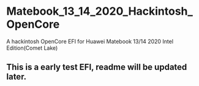 # Matebook_13_14_2020_Hackintosh_OpenCore
 A hackintosh OpenCore EFI for Huawei Matebook 13/14 2020 Intel Edition(Comet Lake)

## This is a early test EFI, readme will be updated later.